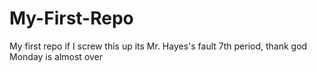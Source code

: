 # My-First-Repo
My first repo if I screw this up its Mr. Hayes's fault
7th period, thank god Monday is almost over
